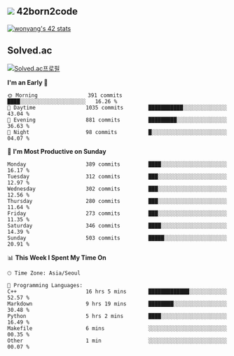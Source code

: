 
## <img src="https://img.shields.io/badge/-000000?style=flat&logo=42&logoColor=white"> 42born2code
[![wonyang's 42 stats](https://badge42.vercel.app/api/v2/cl5nhe5b6007809kydha7ht42/stats?cursusId=21&coalitionId=88)](https://profile.intra.42.fr/users/wonyang)

## Solved.ac
[![Solved.ac프로필](http://mazassumnida.wtf/api/v2/generate_badge?boj=bennyws)](https://solved.ac/bennyws)

<!--START_SECTION:waka-->
**I'm an Early 🐤** 

```text
🌞 Morning                391 commits         ████░░░░░░░░░░░░░░░░░░░░░   16.26 % 
🌆 Daytime                1035 commits        ███████████░░░░░░░░░░░░░░   43.04 % 
🌃 Evening                881 commits         █████████░░░░░░░░░░░░░░░░   36.63 % 
🌙 Night                  98 commits          █░░░░░░░░░░░░░░░░░░░░░░░░   04.07 % 
```
📅 **I'm Most Productive on Sunday** 

```text
Monday                   389 commits         ████░░░░░░░░░░░░░░░░░░░░░   16.17 % 
Tuesday                  312 commits         ███░░░░░░░░░░░░░░░░░░░░░░   12.97 % 
Wednesday                302 commits         ███░░░░░░░░░░░░░░░░░░░░░░   12.56 % 
Thursday                 280 commits         ███░░░░░░░░░░░░░░░░░░░░░░   11.64 % 
Friday                   273 commits         ███░░░░░░░░░░░░░░░░░░░░░░   11.35 % 
Saturday                 346 commits         ████░░░░░░░░░░░░░░░░░░░░░   14.39 % 
Sunday                   503 commits         █████░░░░░░░░░░░░░░░░░░░░   20.91 % 
```


📊 **This Week I Spent My Time On** 

```text
🕑︎ Time Zone: Asia/Seoul

💬 Programming Languages: 
C++                      16 hrs 5 mins       █████████████░░░░░░░░░░░░   52.57 % 
Markdown                 9 hrs 19 mins       ████████░░░░░░░░░░░░░░░░░   30.48 % 
Python                   5 hrs 2 mins        ████░░░░░░░░░░░░░░░░░░░░░   16.49 % 
Makefile                 6 mins              ░░░░░░░░░░░░░░░░░░░░░░░░░   00.35 % 
Other                    1 min               ░░░░░░░░░░░░░░░░░░░░░░░░░   00.07 % 
```


<!--END_SECTION:waka-->
